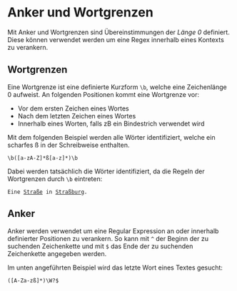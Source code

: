 # Anker und Wortgrenzen

Mit Anker und Wortgrenzen sind Übereinstimmungen der _Länge 0_ definiert. Diese können verwendet werden um eine Regex innerhalb eines Kontexts zu verankern.

## Wortgrenzen

Eine Wortgrenze ist eine definierte Kurzform `\b`, welche eine Zeichenlänge 0 aufweist. An folgenden Positionen kommt eine Wortgrenze vor:

 - Vor dem ersten Zeichen eines Wortes
 - Nach dem letzten Zeichen eines Wortes
 - Innerhalb eines Worten, falls zB ein Bindestrich verwendet wird

Mit dem folgenden Beispiel werden alle Wörter identifiziert, welche ein scharfes ß in der Schreibweise enthalten.

```
\b([a-zA-Z]*ß[a-z]*)\b
``` 

Dabei werden tatsächlich die Wörter identifiziert, da die Regeln der Wortgrenzen durch `\b` eintreten:

<pre><code>Eine <span style="text-decoration: underline">Straße</span> in <span style="text-decoration: underline">Straßburg</span>.</code></pre>

## Anker

Anker werden verwendet um eine Regular Expression an oder innerhalb definierter Positionen zu verankern. So kann mit `^` der Beginn der zu suchenden Zeichenkette und mit `$` das Ende der zu suchenden Zeichenkette angegeben werden.

Im unten angeführten Beispiel wird das letzte Wort eines Textes gesucht:

```
([A-Za-zß]*)\W?$
```

